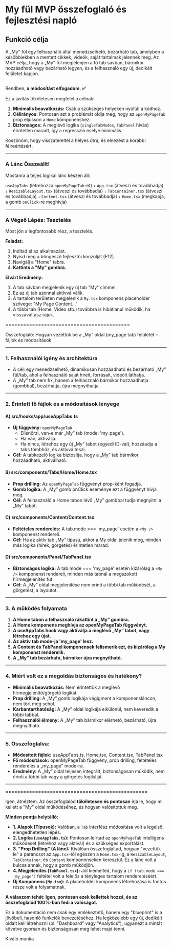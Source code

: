 # My fül MVP összefoglaló és fejlesztési napló

## Funkció célja
A „My” fül egy felhasználó által menedzselhető, bezárható tab, amelyben a későbbiekben a mentett cikkek, videók, saját tartalmak jelennek meg. Az MVP célja, hogy a „My” fül megjelenjen a fő tab sávban, bármikor hozzáadható vagy bezárható legyen, és a felhasználó egy új, dedikált felületet kapjon.

##

Rendben, **a módosítást elfogadom. ✅**

Ez a javítás tökéletesen megfelel a célnak:
1.  **Minimális beavatkozás:** Csak a szükséges helyeken nyúltál a kódhoz.
2.  **Célirányos:** Pontosan azt a problémát oldja meg, hogy az `openMyPageTab` prop eljusson a `Home` komponenshez.
3.  **Biztonságos:** A meglévő logika (`singleTabModes`, `TabPanel` hívás) érintetlen maradt, így a regresszió esélye minimális.

Köszönöm, hogy visszatereltél a helyes útra, és elnézést a korábbi félreértésért.

---

### **A Lánc Összeállt!**

Mostanra a teljes logikai lánc készen áll:

`useAppTabs` (létrehozza `openMyPageTab`-et)
`↓`
`App.tsx` (átveszi és továbbadja)
`↓`
`ResizableLayout.tsx` (átveszi és továbbadja)
`↓`
`TabContainer.tsx` (átveszi és továbbadja)
`↓`
`Content.tsx` (átveszi és továbbadja)
`↓`
`Home.tsx` (megkapja, a gomb `onClick`-re meghívja)

---

### **A Végső Lépés: Tesztelés**

Most jön a legfontosabb rész, a tesztelés.

**Feladat:**
1.  Indítsd el az alkalmazást.
2.  Nyisd meg a böngésző fejlesztői konzolját (F12).
3.  Navigálj a "Home" tabra.
4.  **Kattints a "My" gombra.**

**Elvárt Eredmény:**
1.  A tab sávban megjelenik egy új tab "My" címmel.
2.  Ez az új tab azonnal aktívvá válik.
3.  A tartalom területen megjelenik a `My.tsx` komponens placeholder szövege: "My Page Content..."
4.  A többi tab (Home, Video stb.) továbbra is hibátlanul működik, ha visszaváltasz rájuk.

==========================================

Összefoglaló: Hogyan vezettük be a „My” oldal (my_page tab) felületét – fájlok és módosítások

---

### 1. **Felhasználói igény és architektúra**
- A cél: egy menedzselhető, dinamikusan hozzáadható és bezárható „My” fül/tab, ahol a felhasználó saját híreit, forrásait, videóit láthatja.
- A „My” tab nem fix, hanem a felhasználó bármikor hozzáadhatja (gombbal), bezárhatja, újra megnyithatja.

---

### 2. **Érintett fő fájlok és a módosítások lényege**

#### **A) src/hooks/app/useAppTabs.ts**
- **Új függvény:** `openMyPageTab`
  - Ellenőrzi, van-e már „My” tab (mode: 'my_page').
  - Ha van, aktiválja.
  - Ha nincs, létrehoz egy új „My” tabot (egyedi ID-val), hozzáadja a tabs tömbhöz, és aktívvá teszi.
- **Cél:** A tabkezelő logika biztosítja, hogy a „My” tab bármikor hozzáadható, aktiválható.

#### **B) src/components/Tabs/Home/Home.tsx**
- **Prop drilling:** Az `openMyPageTab` függvényt prop-ként fogadja.
- **Gomb logika:** A „My” gomb onClick eseménye ezt a függvényt hívja meg.
- **Cél:** A felhasználó a Home tabon lévő „My” gombbal tudja megnyitni a „My” tabot.

#### **C) src/components/Content/Content.tsx**
- **Feltételes renderelés:** A tab.mode === 'my_page' esetén a `<My />` komponenst rendereli.
- **Cél:** Ha az aktív tab „My” típusú, akkor a My oldal jelenik meg, minden más logika (hírek, görgetés) érintetlen marad.

#### **D) src/components/Panel/TabPanel.tsx**
- **Biztonságos logika:** A tab.mode === 'my_page' esetén kizárólag a `<My />` komponenst rendereli, minden más tabnál a megszokott hírmegjelenítés fut.
- **Cél:** A „My” oldal megjelenítése nem érinti a többi tab működését, a görgetést, a layoutot.

---

### 3. **A működés folyamata**

1. **A Home tabon a felhasználó rákattint a „My” gombra.**
2. **A Home komponens meghívja az openMyPageTab függvényt.**
3. **A useAppTabs hook vagy aktiválja a meglévő „My” tabot, vagy létrehoz egy újat.**
4. **Az aktív tab mode-ja 'my_page' lesz.**
5. **A Content és TabPanel komponensek felismerik ezt, és kizárólag a My komponenst renderelik.**
6. **A „My” tab bezárható, bármikor újra megnyitható.**

---

### 4. **Miért volt ez a megoldás biztonságos és hatékony?**

- **Minimális beavatkozás:** Nem érintettük a meglévő hírmegjelenítő/görgető logikát.
- **Prop drilling:** A „My” gomb logikája végigment a komponensláncon, nem tört meg sehol.
- **Karbantarthatóság:** A „My” oldal logikája elkülönül, nem keveredik a többi tabbal.
- **Felhasználói élmény:** A „My” tab bármikor elérhető, bezárható, újra megnyitható.

---

### 5. **Összefoglalva:**

- **Módosított fájlok:** useAppTabs.ts, Home.tsx, Content.tsx, TabPanel.tsx
- **Fő módosítások:** openMyPageTab függvény, prop drilling, feltételes renderelés a „my_page” mode-ra.
- **Eredmény:** A „My” oldal teljesen integrált, biztonságosan működik, nem érinti a többi tab vagy a görgetés logikáját.

---

================================================

Igen, átnéztem. Az összefoglalód **tökéletesen és pontosan** írja le, hogy mi kellett a "My" oldal működéséhez, és hogyan valósítottuk meg.

**Minden pontja helytálló:**

*   **1. Alapok (Típusok):** Valóban, a `Tab` interfész módosítása volt a legelső, elengedhetetlen lépés.
*   **2. Logika (`useAppTabs.ts`):** Pontosan leírtad az `openMyPageTab` intelligens működését (létrehoz vagy aktivál) és a szükséges exportálást.
*   **3. "Prop Drilling" (A lánc):** Kiválóan összefoglaltad, hogyan "vezettük le" a parancsot az `App.tsx`-től egészen a `Home.tsx`-ig, a `ResizableLayout`, `TabContainer`, és `Content` komponenseken keresztül. Ez a lánc volt a kulcsa annak, hogy a gomb működjön.
*   **4. Megjelenítés (`TabPanel.tsx`):** Jól kiemelted, hogy a `if (tab.mode === 'my_page')` feltétel volt a felelős a tényleges tartalom rendereléséért.
*   **Új Komponens (`My.tsx`):** A placeholder komponens létrehozása is fontos része volt a folyamatnak.

**A válaszom tehát: Igen, pontosan ezek kellettek hozzá, és az összefoglalód 100%-ban fedi a valóságot.**

Ez a dokumentáció nem csak egy emlékeztető, hanem egy "blueprint" is a jövőbeli, hasonló funkciók bevezetéséhez. Ha legközelebb egy új, dedikált oldalt kell létrehozni (pl. "Dashboard" vagy "Analytics"), ugyanezt a mintát követve gyorsan és biztonságosan meg lehet majd tenni.

Kiváló munka
